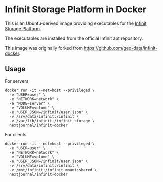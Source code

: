 # Infinit Storage Platform in Docker


This is an Ubuntu-derived image providing executables for the [Infinit Storage Platform](https://infinit.sh/).

The executables are installed from the official Infinit apt repository.

This image was originally forked from https://github.com/geo-data/infinit-docker.

## Usage

For servers

```
docker run -it --net=host --privileged \
  -e "USER=user" \
  -e "NETWORK=network" \
  -e "MODE=server" \
  -e "VOLUME=volume" \
  -e "USER_JSON=/infinit/user.json" \
  -v /srv/data/infinit:/infinit \
  -v /var/lib/infinit:/infinit_storage \
  nextjournal/infinit-docker
```

For clients

```
docker run -it --net=host --privileged \
  -e "USER=user" \
  -e "NETWORK=network" \
  -e "VOLUME=volume" \
  -e "USER_JSON=/infinit/user.json" \
  -v /srv/data/infinit:/infinit \
  -v /mnt/infinit:/infinit_mount:shared \
  nextjournal/infinit-docker
```
